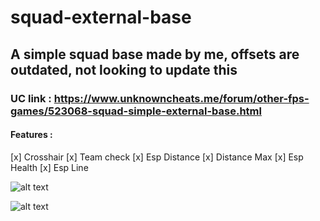 # squad-external-base
## A simple squad base made by me, offsets are outdated, not looking to update this
### UC link : https://www.unknowncheats.me/forum/other-fps-games/523068-squad-simple-external-base.html
#### Features :

[x] Crosshair
[x] Team check
[x] Esp Distance
[x] Distance Max
[x] Esp Health
[x] Esp Line


![alt text](https://github.com/UnnamedZ03/squad-external-base/blob/main/image%20(1).png)

![alt text](https://github.com/UnnamedZ03/squad-external-base/blob/main/image.png)

